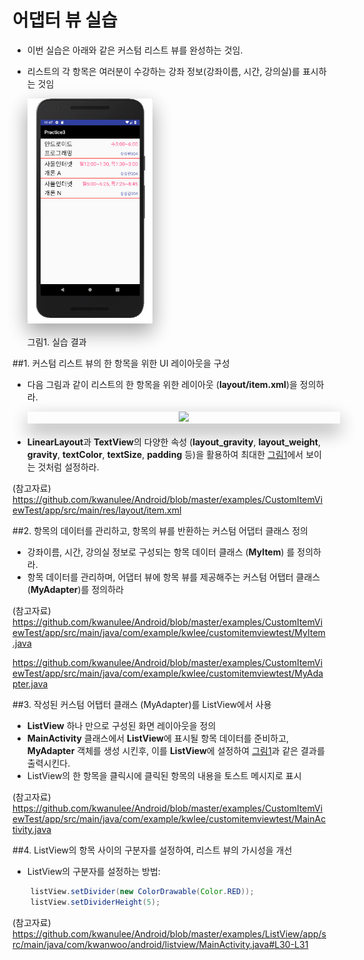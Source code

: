 <style> 
div.polaroid {
  	width: 200px;
  	box-shadow: 0 10px 30px 0 rgba(0, 0, 0, 0.2), 0 16px 30px 0 rgba(0, 0, 0, 0.19);
  	text-align: center;
	margin-bottom: 0.5cm;
}
div.polaroid2 {
  	width: 500px;
  	box-shadow: 0 10px 30px 0 rgba(0, 0, 0, 0.2), 0 16px 30px 0 rgba(0, 0, 0, 0.19);
  	text-align: center;
	margin-bottom: 0.5cm;
}
</style>

# 어댑터 뷰  실습

- 이번 실습은 아래와 같은 커스텀 리스트 뷰를 완성하는 것임.
- 리스트의 각 항목은 여러분이 수강하는 강좌 정보(강좌이름, 시간, 강의실)를 표시하는 것임

	<div class="polaroid">
			<img src="figure/practice-result.png" width="200"> 
	</div>
	그림1. 실습 결과 <a name="fig1"></a>
	
##1. 커스텀 리스트 뷰의 한 항목을 위한 UI 레이아웃을 구성

- 다음 그림과 같이 리스트의 한 항목을 위한 레이아웃 (**layout/item.xml**)을 정의하라.
	<div class="polaroid2">
			<img src="figure/item-layout.png"> 
	</div>

- **LinearLayout**과 **TextView**의 다양한 속성 (**layout_gravity**, **layout_weight**, **gravity**, **textColor**, **textSize**, **padding** 등)을 활용하여 최대한 [그림1](#fig1)에서 보이는 것처럼 설정하라.

(참고자료) 
https://github.com/kwanulee/Android/blob/master/examples/CustomItemViewTest/app/src/main/res/layout/item.xml

##2. 항목의 데이터를 관리하고, 항목의 뷰를 반환하는 커스텀 어댑터 클래스 정의
- 강좌이름, 시간, 강의실 정보로 구성되는 항목 데이터 클래스 (**MyItem**) 를 정의하라. 
- 항목 데이터를 관리하며, 어댑터 뷰에 항목 뷰를 제공해주는 커스텀 어탭터 클래스 (**MyAdapter**)를 정의하라

(참고자료)
https://github.com/kwanulee/Android/blob/master/examples/CustomItemViewTest/app/src/main/java/com/example/kwlee/customitemviewtest/MyItem.java

https://github.com/kwanulee/Android/blob/master/examples/CustomItemViewTest/app/src/main/java/com/example/kwlee/customitemviewtest/MyAdapter.java



##3. 작성된 커스텀 어탭터 클래스 (MyAdapter)를 ListView에서 사용
- **ListView** 하나 만으로 구성된 화면 레이아웃을 정의
- **MainActivity** 클래스에서 **ListView**에 표시될 항목 데이터를 준비하고, **MyAdapter** 객체를 생성 시킨후,  이를 **ListView**에 설정하여 [그림1](#fig1)과 같은 결과를 출력시킨다. 
- ListView의 한 항목을 클릭시에 클릭된 항목의 내용을 토스트 메시지로 표시

(참고자료) 
https://github.com/kwanulee/Android/blob/master/examples/CustomItemViewTest/app/src/main/java/com/example/kwlee/customitemviewtest/MainActivity.java

##4. ListView의 항목 사이의 구분자를 설정하여, 리스트 뷰의 가시성을 개선
- ListView의 구분자를 설정하는 방법:

```java
	listView.setDivider(new ColorDrawable(Color.RED));
	listView.setDividerHeight(5);
```

(참고자료) 
https://github.com/kwanulee/Android/blob/master/examples/ListView/app/src/main/java/com/kwanwoo/android/listview/MainActivity.java#L30-L31
